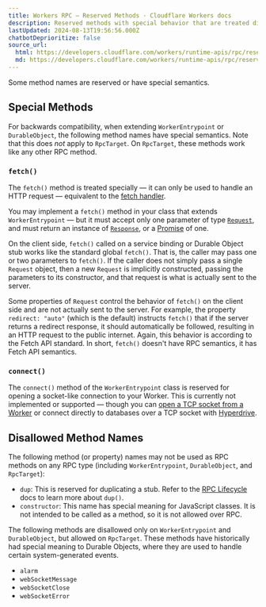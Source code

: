 ```yaml
---
title: Workers RPC — Reserved Methods · Cloudflare Workers docs
description: Reserved methods with special behavior that are treated differently.
lastUpdated: 2024-08-13T19:56:56.000Z
chatbotDeprioritize: false
source_url:
  html: https://developers.cloudflare.com/workers/runtime-apis/rpc/reserved-methods/
  md: https://developers.cloudflare.com/workers/runtime-apis/rpc/reserved-methods/index.md
---
```


Some method names are reserved or have special semantics.

## Special Methods

For backwards compatibility, when extending `WorkerEntrypoint` or `DurableObject`, the following method names have special semantics. Note that this does *not* apply to `RpcTarget`. On `RpcTarget`, these methods work like any other RPC method.

### `fetch()`

The `fetch()` method is treated specially — it can only be used to handle an HTTP request — equivalent to the [fetch handler](https://developers.cloudflare.com/workers/runtime-apis/handlers/fetch/).

You may implement a `fetch()` method in your class that extends `WorkerEntrypoint` — but it must accept only one parameter of type [`Request`](https://developer.mozilla.org/en-US/docs/Web/API/Request), and must return an instance of [`Response`](https://developer.mozilla.org/en-US/docs/Web/API/Response), or a [Promise](https://developer.mozilla.org/en-US/docs/Web/JavaScript/Reference/Global_Objects/Promise) of one.

On the client side, `fetch()` called on a service binding or Durable Object stub works like the standard global `fetch()`. That is, the caller may pass one or two parameters to `fetch()`. If the caller does not simply pass a single `Request` object, then a new `Request` is implicitly constructed, passing the parameters to its constructor, and that request is what is actually sent to the server.

Some properties of `Request` control the behavior of `fetch()` on the client side and are not actually sent to the server. For example, the property `redirect: "auto"` (which is the default) instructs `fetch()` that if the server returns a redirect response, it should automatically be followed, resulting in an HTTP request to the public internet. Again, this behavior is according to the Fetch API standard. In short, `fetch()` doesn't have RPC semantics, it has Fetch API semantics.

### `connect()`

The `connect()` method of the `WorkerEntrypoint` class is reserved for opening a socket-like connection to your Worker. This is currently not implemented or supported — though you can [open a TCP socket from a Worker](https://developers.cloudflare.com/workers/runtime-apis/tcp-sockets/) or connect directly to databases over a TCP socket with [Hyperdrive](https://developers.cloudflare.com/hyperdrive/get-started/).

## Disallowed Method Names

The following method (or property) names may not be used as RPC methods on any RPC type (including `WorkerEntrypoint`, `DurableObject`, and `RpcTarget`):

* `dup`: This is reserved for duplicating a stub. Refer to the [RPC Lifecycle](https://developers.cloudflare.com/workers/runtime-apis/rpc/lifecycle) docs to learn more about `dup()`.
* `constructor`: This name has special meaning for JavaScript classes. It is not intended to be called as a method, so it is not allowed over RPC.

The following methods are disallowed only on `WorkerEntrypoint` and `DurableObject`, but allowed on `RpcTarget`. These methods have historically had special meaning to Durable Objects, where they are used to handle certain system-generated events.

* `alarm`
* `webSocketMessage`
* `webSocketClose`
* `webSocketError`
